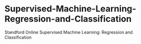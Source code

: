 # Supervised-Machine-Learning-Regression-and-Classification
Standford Online Supervised Machine Learning: Regression and Classification
